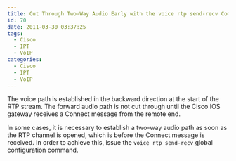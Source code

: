 ```yaml
---
title: Cut Through Two-Way Audio Early with the voice rtp send-recv Command on the Cisco IOS Gateway and Routers 
id: 70
date: 2011-03-30 03:37:25
tags:
  - Cisco
  - IPT
  - VoIP
categories:
  - Cisco
  - IPT
  - VoIP
---
```



The voice path is established in the backward direction at the start of the RTP stream. The forward audio path is not cut through until the Cisco IOS gateway receives a Connect message from the remote end.

In some cases, it is necessary to establish a two-way audio path as soon as the RTP channel is opened, which is before the Connect message is received. In order to achieve this, issue the `voice rtp send-recv` global configuration command.
